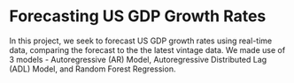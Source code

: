 # Forecasting US GDP Growth Rates
In this project, we seek to forecast US GDP growth rates using real-time data, comparing the forecast to the the latest vintage data.
We made use of 3 models - Autoregressive (AR) Model, Autoregressive Distributed Lag (ADL) Model, and Random Forest Regression.
